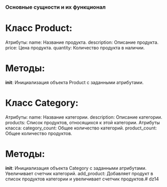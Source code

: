 ### Основные сущности и их функционал
# Класс Product:
Атрибуты:
name: Название продукта.
description: Описание продукта.
price: Цена продукта.
quantity: Количество продукта в наличии.
# Методы:
__init__: Инициализация объекта Product с заданными атрибутами.
# Класс Category:
Атрибуты:
name: Название категории.
description: Описание категории.
products: Список продуктов, относящихся к этой категории.
Атрибуты класса:
category_count: Общее количество категорий.
product_count: Общее количество продуктов.
# Методы:
__init__: Инициализация объекта Category с заданными атрибутами. Увеличивает счетчик категорий.
add_product: Добавляет продукт в список продуктов категории и увеличивает счетчик продуктов.#   d z 1 4  
 